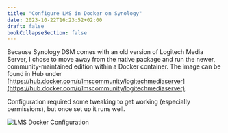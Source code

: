 ```yaml
---
title: "Configure LMS in Docker on Synology"
date: 2023-10-22T16:23:52+02:00
draft: false
bookCollapseSection: false
---
```


Because Synology DSM comes with an old version of Logitech Media Server, I chose to move away from the native package and run the newer, community-maintained edition within a Docker container. The image can be found in Hub under [https://hub.docker.com/r/lmscommunity/logitechmediaserver](https://hub.docker.com/r/lmscommunity/logitechmediaserver).

Configuration required some tweaking to get working (especially permissions), but once set up it runs well.

![LMS Docker Configuration](/til/images/docker-lms.png)
